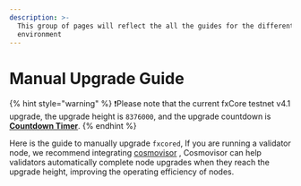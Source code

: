 ```yaml
---
description: >-
  This group of pages will reflect the all the guides for the different
  environment
---
```


# Manual Upgrade Guide

{% hint style="warning" %}
❗️Please note that the current fxCore testnet v4.1 upgrade, the upgrade height is `8376000`, and the upgrade countdown is [**Countdown Timer**](https://functionx.github.io/fx-core/tools/countdown.html?network=testnet).
{% endhint %}

Here is the guide to manually upgrade `fxcored`, If you are running a validator node, we recommend integrating [cosmovisor](../cosmovisor/README.md) , Cosmovisor can help validators automatically complete node upgrades when they reach the upgrade height, improving the operating efficiency of nodes.